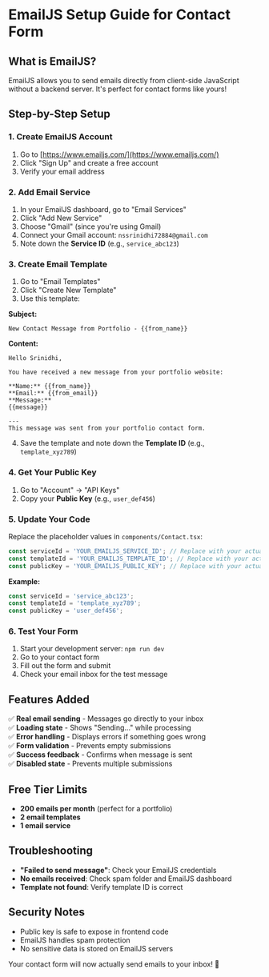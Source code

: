 # EmailJS Setup Guide for Contact Form

## What is EmailJS?
EmailJS allows you to send emails directly from client-side JavaScript without a backend server. It's perfect for contact forms like yours!

## Step-by-Step Setup

### 1. Create EmailJS Account
1. Go to [https://www.emailjs.com/](https://www.emailjs.com/)
2. Click "Sign Up" and create a free account
3. Verify your email address

### 2. Add Email Service
1. In your EmailJS dashboard, go to "Email Services"
2. Click "Add New Service"
3. Choose "Gmail" (since you're using Gmail)
4. Connect your Gmail account: `nssrinidhi72884@gmail.com`
5. Note down the **Service ID** (e.g., `service_abc123`)

### 3. Create Email Template
1. Go to "Email Templates"
2. Click "Create New Template"
3. Use this template:

**Subject:**
```
New Contact Message from Portfolio - {{from_name}}
```

**Content:**
```
Hello Srinidhi,

You have received a new message from your portfolio website:

**Name:** {{from_name}}
**Email:** {{from_email}}
**Message:**
{{message}}

---
This message was sent from your portfolio contact form.
```

4. Save the template and note down the **Template ID** (e.g., `template_xyz789`)

### 4. Get Your Public Key
1. Go to "Account" → "API Keys"
2. Copy your **Public Key** (e.g., `user_def456`)

### 5. Update Your Code
Replace the placeholder values in `components/Contact.tsx`:

```typescript
const serviceId = 'YOUR_EMAILJS_SERVICE_ID'; // Replace with your actual service ID
const templateId = 'YOUR_EMAILJS_TEMPLATE_ID'; // Replace with your actual template ID  
const publicKey = 'YOUR_EMAILJS_PUBLIC_KEY'; // Replace with your actual public key
```

**Example:**
```typescript
const serviceId = 'service_abc123';
const templateId = 'template_xyz789';
const publicKey = 'user_def456';
```

### 6. Test Your Form
1. Start your development server: `npm run dev`
2. Go to your contact form
3. Fill out the form and submit
4. Check your email inbox for the test message

## Features Added
✅ **Real email sending** - Messages go directly to your inbox  
✅ **Loading state** - Shows "Sending..." while processing  
✅ **Error handling** - Displays errors if something goes wrong  
✅ **Form validation** - Prevents empty submissions  
✅ **Success feedback** - Confirms when message is sent  
✅ **Disabled state** - Prevents multiple submissions  

## Free Tier Limits
- **200 emails per month** (perfect for a portfolio)
- **2 email templates**
- **1 email service**

## Troubleshooting
- **"Failed to send message"**: Check your EmailJS credentials
- **No emails received**: Check spam folder and EmailJS dashboard
- **Template not found**: Verify template ID is correct

## Security Notes
- Public key is safe to expose in frontend code
- EmailJS handles spam protection
- No sensitive data is stored on EmailJS servers

Your contact form will now actually send emails to your inbox! 🎉
